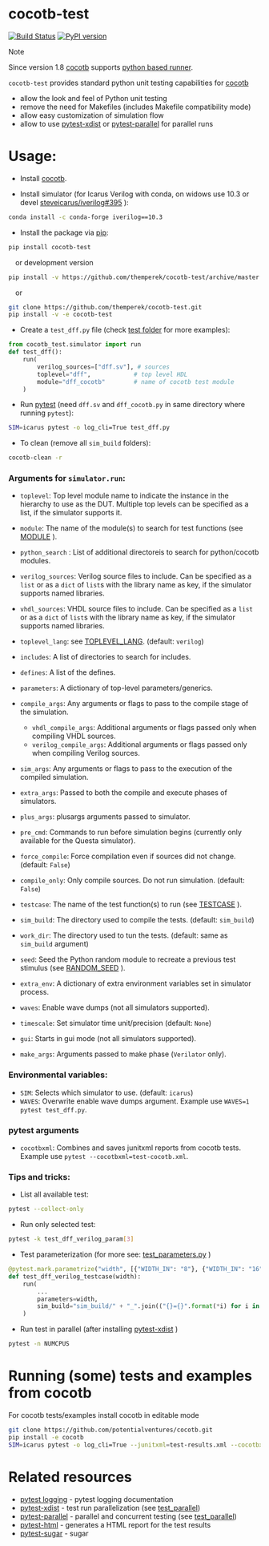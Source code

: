 # cocotb-test
[![Build Status](https://dev.azure.com/themperek/themperek/_apis/build/status/themperek.cocotb-test?branchName=master)](https://dev.azure.com/themperek/themperek/_build/latest?definitionId=2&branchName=master)
[![PyPI version](https://badge.fury.io/py/cocotb-test.svg)](https://badge.fury.io/py/cocotb-test)

> [!NOTE]  
> Since version 1.8 [cocotb](https://github.com/cocotb/cocotb) supports [python based runner](https://docs.cocotb.org/en/stable/runner.html).

``cocotb-test`` provides standard python unit testing capabilities for [cocotb](https://github.com/cocotb/cocotb)
- allow the look and feel of Python unit testing
- remove the need for Makefiles (includes Makefile compatibility mode)
- allow easy customization of simulation flow
- allow to use [pytest-xdist](https://pypi.org/project/pytest-xdist/) or [pytest-parallel](https://github.com/browsertron/pytest-parallel) for parallel runs

# Usage:

- Install [cocotb](https://docs.cocotb.org/).

- Install simulator (for Icarus Verilog with conda, on widows use 10.3 or devel [steveicarus/iverilog#395](https://github.com/steveicarus/iverilog/issues/395) ):
```bash
conda install -c conda-forge iverilog==10.3
```
- Install the package via [pip](https://pip.pypa.io/en/stable/user_guide/):
```bash
pip install cocotb-test
```
&emsp;or development version
```bash
pip install -v https://github.com/themperek/cocotb-test/archive/master.zip
```
&emsp;or
```bash
git clone https://github.com/themperek/cocotb-test.git
pip install -v -e cocotb-test
```

- Create a `test_dff.py` file (check [test folder](https://github.com/themperek/cocotb-test/tree/master/tests) for more examples):
```python
from cocotb_test.simulator import run
def test_dff():
    run(
        verilog_sources=["dff.sv"], # sources
        toplevel="dff",            # top level HDL
        module="dff_cocotb"        # name of cocotb test module
    )
```

- Run [pytest](https://docs.pytest.org/en/latest/contents.html) (need `dff.sv` and `dff_cocotb.py` in same directory where running `pytest`):
```bash
SIM=icarus pytest -o log_cli=True test_dff.py
```

- To clean (remove all `sim_build` folders):
```bash
cocotb-clean -r
```
### Arguments for `simulator.run`:

* `toplevel`: Top level module name to indicate the instance in the hierarchy to use as the DUT. Multiple top levels can be specified as a list, if the simulator supports it.
* `module`: The name of the module(s) to search for test functions (see [MODULE](https://docs.cocotb.org/en/stable/building.html?#envvar-MODULE) ).

* `python_search` : List of additional directoreis to search for python/cocotb modules.
* `verilog_sources`: Verilog source files to include. Can be specified as a `list` or as a `dict` of `list`s with the library name as key, if the simulator supports named libraries.
* `vhdl_sources`: VHDL source files to include. Can be specified as a `list` or as a `dict` of `list`s with the library name as key, if the simulator supports named libraries.
* `toplevel_lang`: see [TOPLEVEL_LANG](https://docs.cocotb.org/en/stable/building.html?#var-TOPLEVEL_LANG). (default: `verilog`)
* `includes`: A list of directories to search for includes.
* `defines`: A list of the defines.
* `parameters`: A dictionary of top-level parameters/generics.
* `compile_args`: Any arguments or flags to pass to the compile stage of the simulation.
  * `vhdl_compile_args`: Additional arguments or flags passed only when compiling VHDL sources.
  * `verilog_compile_args`: Additional arguments or flags passed only when compiling Verilog sources.
* `sim_args`: Any arguments or flags to pass to the execution of the compiled simulation.
* `extra_args`: Passed to both the compile and execute phases of simulators.
* `plus_args`: plusargs arguments passed to simulator.
* `pre_cmd`: Commands to run before simulation begins (currently only available for the Questa simulator).
* `force_compile`: Force compilation even if sources did not change. (default: `False`)
* `compile_only`: Only compile sources. Do not run simulation. (default: `False`)
* `testcase`: The name of the test function(s) to run (see [TESTCASE](https://docs.cocotb.org/en/stable/building.html?#envvar-TESTCASE) ).
* `sim_build`: The directory used to compile the tests. (default: `sim_build`)
* `work_dir`: The directory used to tun the tests. (default: same as `sim_build` argument)
* `seed`: Seed the Python random module to recreate a previous test stimulus (see [RANDOM_SEED](https://docs.cocotb.org/en/stable/building.html?#envvar-RANDOM_SEED) ).
* `extra_env`: A dictionary of extra environment variables set in simulator process.
* `waves`: Enable wave dumps (not all simulators supported).
* `timescale`: Set simulator time unit/precision (default: `None`)
* `gui`: Starts in gui mode (not all simulators supported).
* `make_args`: Arguments passed to make phase (`Verilator` only).


### Environmental variables:

* `SIM`: Selects which simulator to use. (default: `icarus`)
* `WAVES`: Overwrite enable wave dumps argument. Example use `WAVES=1 pytest test_dff.py`.

### pytest arguments

* `cocotbxml`: Combines and saves junitxml reports from cocotb tests.  Example use `pytest --cocotbxml=test-cocotb.xml`.

### Tips and tricks:

* List all available test:
```bash
pytest --collect-only
```

* Run only selected test:
```bash
pytest -k test_dff_verilog_param[3]
```

* Test parameterization (for more see: [test_parameters.py](https://github.com/themperek/cocotb-test/blob/master/tests/test_parameters.py) )

```python
@pytest.mark.parametrize("width", [{"WIDTH_IN": "8"}, {"WIDTH_IN": "16"}])
def test_dff_verilog_testcase(width):
    run(
        ...
        parameters=width,
        sim_build="sim_build/" + "_".join(("{}={}".format(*i) for i in width.items())),
    )
```

*  Run test in parallel (after installing  [pytest-xdist](https://pypi.org/project/pytest-xdist/) )
```bash
pytest -n NUMCPUS
```

# Running (some) tests and examples from cocotb
For cocotb tests/examples install cocotb in editable mode
```bash
git clone https://github.com/potentialventures/cocotb.git
pip install -e cocotb
SIM=icarus pytest -o log_cli=True --junitxml=test-results.xml --cocotbxml=test-cocotb.xml tests
```

# Related resources
- [pytest logging](https://docs.pytest.org/en/stable/logging.html) - pytest logging documentation
- [pytest-xdist](https://pypi.org/project/pytest-xdist/) - test run parallelization (see [test_parallel](https://github.com/themperek/cocotb-test/blob/master/tests/test_parallel.py))
- [pytest-parallel](https://github.com/browsertron/pytest-parallel) - parallel and concurrent testing  (see [test_parallel](https://github.com/themperek/cocotb-test/blob/master/tests/test_parallel.py))
- [pytest-html](https://github.com/pytest-dev/pytest-html) - generates a HTML report for the test results
- [pytest-sugar](https://github.com/Teemu/pytest-sugar/) - sugar
